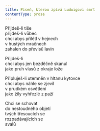 ```yaml
---
title: Píseň, kterou zpívá Ludwigovi smrt
contentType: prose
---
```


Přijdeš-li tiše  
přijdeš-li vůbec  
chci abys přilétl v hejnech  
v hustých mračnech  
zahalen do převisů lavin

Přijdeš-li  
chci abys jen bezděčně skanul  
jako pruh vlasů z okraje lože

Připluješ-li utemněn v hltanu kytovce  
chci abys náhle se zjevil  
v prudkém osvětlení  
jako žíly vyhřezlé z paží

Chci se schovat  
do nestoudného objetí  
tvých třesoucích se  
rozpadávajících se  
svalů
